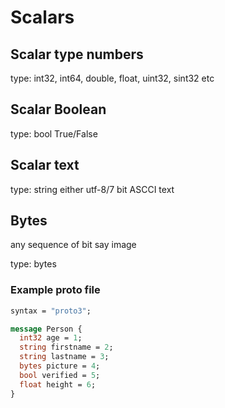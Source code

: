 # Scalars

## Scalar type numbers

type: int32, int64, double, float, uint32, sint32 etc


## Scalar Boolean

type: bool
True/False

## Scalar text

type: string
either utf-8/7 bit ASCCI text


## Bytes

any sequence of bit say image

type: bytes

### Example proto file

```proto
syntax = "proto3";

message Person {
  int32 age = 1;
  string firstname = 2;
  string lastname = 3;
  bytes picture = 4;
  bool verified = 5;
  float height = 6;
}
```
